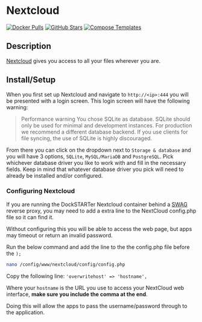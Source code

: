 # Nextcloud

[![Docker Pulls](https://img.shields.io/docker/pulls/linuxserver/nextcloud?style=flat-square&color=607D8B&label=docker%20pulls&logo=docker)](https://hub.docker.com/r/linuxserver/nextcloud)
[![GitHub Stars](https://img.shields.io/github/stars/linuxserver/docker-nextcloud?style=flat-square&color=607D8B&label=github%20stars&logo=github)](https://github.com/linuxserver/docker-nextcloud)
[![Compose Templates](https://img.shields.io/static/v1?style=flat-square&color=607D8B&label=compose&message=templates)](https://github.com/jodfie/TrunkSTARTer/tree/master/compose/.apps/nextcloud)

## Description

[Nextcloud](https://nextcloud.com/) gives you access to all your files wherever
you are.

## Install/Setup

When you first set up Nextcloud and navigate to `http://<ip>:444` you will be
presented with a login screen. This login screen will have the following
warning:

> Performance warning You chose SQLite as database. SQLite should only be used for minimal and development instances. For production we recommend a different database backend. If you use clients for file syncing, the use of SQLite is highly discouraged.

From there you can click on the dropdown next to `Storage & database` and you
will have 3 options, `SQLite`, `MySQL/MariaDB` and `PostgreSQL`. Pick whichever
database driver you like to work with and fill in the necessary fields. Keep in
mind that whatever database driver you pick will need to already be installed
and/or configured.

### Configuring Nextcloud

If you are running the DockSTARTer Nextcloud container behind a
[SWAG](https://trunkstarter.com/apps/swag/) reverse proxy, you may need to add a
extra line to the NextCloud config.php file so it can find it.

Without configuring this you will be able to access the web page, but apps may
timeout or return an invalid password.

Run the below command and add the line to the the config.php file before the
`);`

```bash
nano /config/www/nextcloud/config/config.php
```

Copy the following line: `'overwritehost' => 'hostname',`

Where your `hostname` is the URL you use to access your NextCloud web interface,
**make sure you include the comma at the end**.

Doing this will allow the apps to pass the username/password through to the
application.
